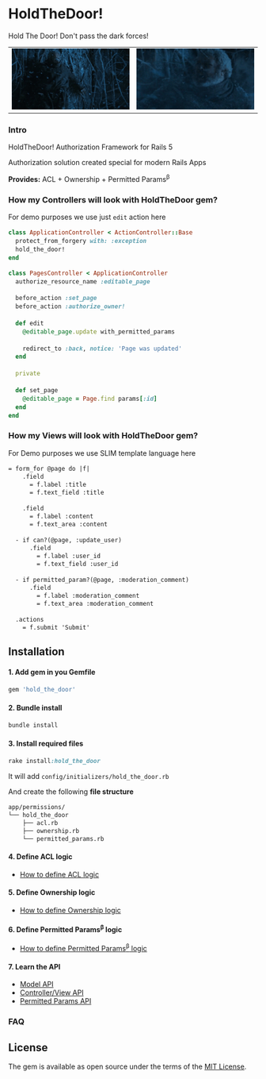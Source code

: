 # HoldTheDoor!

Hold The Door! Don't pass the dark forces!

<table>
<tr>
  <td>
    <img src='./docs/hold_the_door2.gif'>
  </td>
  <td>
    <img src='./docs/hold_the_door.gif'>
  </td>
</tr>
</table>

### Intro

HoldTheDoor! Authorization Framework for Rails 5

Authorization solution created special for modern Rails Apps

**Provides:** ACL + Ownership + Permitted Params<sup>&beta;</sup>

### How my Controllers will look with HoldTheDoor gem?

For demo purposes we use just `edit` action here

```ruby
class ApplicationController < ActionController::Base
  protect_from_forgery with: :exception
  hold_the_door!
end
```

```ruby
class PagesController < ApplicationController
  authorize_resource_name :editable_page

  before_action :set_page
  before_action :authorize_owner!

  def edit
    @editable_page.update with_permitted_params

    redirect_to :back, notice: 'Page was updated'
  end

  private

  def set_page
    @editable_page = Page.find params[:id]
  end
end
```

### How my Views will look with HoldTheDoor gem?

For Demo purposes we use SLIM template language here

```slim
= form_for @page do |f|
    .field
      = f.label :title
      = f.text_field :title

    .field
      = f.label :content
      = f.text_area :content

  - if can?(@page, :update_user)
      .field
        = f.label :user_id
        = f.text_field :user_id

  - if permitted_param?(@page, :moderation_comment)
      .field
        = f.label :moderation_comment
        = f.text_area :moderation_comment

  .actions
    = f.submit 'Submit'
```

## Installation

#### 1. Add gem in you Gemfile

```ruby
gem 'hold_the_door'
```

#### 2. Bundle install

```ruby
bundle install
```

#### 3. Install required files

```ruby
rake install:hold_the_door
```

It will add `config/initializers/hold_the_door.rb`

And create the following **file structure**

```
app/permissions/
└── hold_the_door
    ├── acl.rb
    ├── ownership.rb
    └── permitted_params.rb
```

#### 4. Define ACL logic

* [How to define ACL logic](http://example.com)

#### 5. Define Ownership logic

* [How to define Ownership logic](http://example.com)

#### 6. Define Permitted Params<sup>&beta;</sup> logic

* [How to define Permitted Params<sup>&beta;</sup> logic](http://example.com)

#### 7. Learn the API

* [Model API](http://example.com)
* [Controller/View API](http://example.com)
* [Permitted Params API](http://example.com)

### FAQ

## License

The gem is available as open source under the terms of the [MIT License](http://opensource.org/licenses/MIT).

